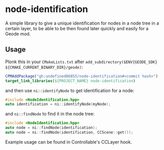 # node-identification

A simple library to give a unique identification for nodes in a node tree in a
certain layer, to be able to be then found later quickly and easily for a Geode
mod.

## Usage

Plonk this in your `CMakeLists.txt` after
`add_subdirectory($ENV{GEODE_SDK} ${CMAKE_CURRENT_BINARY_DIR}/geode)`:
```cmake
CPMAddPackage("gh:undefined06855/node-identification#<commit hash>")
target_link_libraries(${PROJECT_NAME} node-identification)
```

and then use `ni::identifyNode` to get identification for a node:
```cpp
#include <NodeIdentification.hpp>
auto identification = ni::identifyNode(myNode);
```
and `ni::findNode` to find it in the node tree:
```cpp
#include <NodeIdentification.hpp>
auto node = ni::findNode(identification);
auto node = ni::findNode(identification, CCScene::get());
```

Example usage can be found in Controllable's CCLayer hook.
